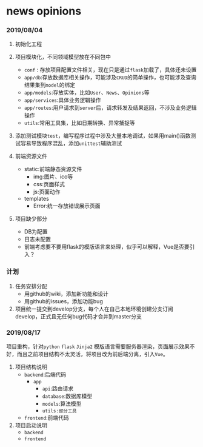 # news opinions

### 2019/08/04
1. 初始化工程

2. 项目模块化，不同领域模型放在不同包中
  
    * `conf` : 存放项目配置文件相关，现在只是通过`flask`加载了，具体还未设置
    * `app/db`:存放数据库相关操作，可能涉及`CRUD`的简单操作，也可能涉及查询结果集到`model`的绑定
    * `app/models`:存放实体，比如`User`、`News`、`Opinions`等
    * `app/services`:具体业务逻辑操作
    * `app/routes`:用户请求到`server`后，请求转发及结果返回，不涉及业务逻辑操作
    * `utils`:常用工具集，比如日期转换、异常捕捉等
    
3. 添加测试模块`test`，编写程序过程中涉及大量本地调试，如果用main()函数测试容易导致程序混乱，添加`unittest`辅助测试

4. 前端资源文件

    * static:前端静态资源文件
      * img:图片、ico等
      * css:页面样式
      * js:页面动作
    * templates
      * Error:统一存放错误展示页面

5. 项目缺少部分

    * DB为配置
    * 日志未配置
    * 前端考虑要不要用flask的模版语言来处理，似乎可以解释，Vue是否要引入？

    

### 计划

1. 任务安排分配
   * 用github的wiki，添加新功能和设计
   * 用github的issues，添加功能bug
2. 项目统一提交到develop分支，每个人在自己本地环境创建分支订阅develop，正式且无任何bug代码才合并到master分支

### 2019/08/17

项目重构，针对`python` `flask` `Jinja2` 模版语言需要服务器渲染，页面展示效果不好，而且之前项目结构不太灵活，将项目改为前后端分离，引入`Vue`。

1. 项目结构说明
   * `backend`:后端代码
     * `app`
       * `api`:路由请求
       * `database`:数据库模型
       * `models`:算法模型
       * `utils:部分工具`
   * `frontend`:前端代码
2. 项目启动说明
   * `backend`
   * `frontend`